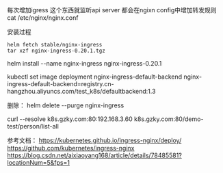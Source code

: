 每次增加igress
这个东西就监听api server
都会在ngixn config中增加转发规则
cat /etc/nginx/nginx.conf

安装过程
```
helm fetch stable/nginx-ingress 
tar xzf nginx-ingress-0.20.1.tgz
```

helm install --name nginx-ingress nginx-ingress-0.20.1

kubectl set image deployment nginx-ingress-default-backend nginx-ingress-default-backend=registry.cn-hangzhou.aliyuncs.com/test_k8s/defaultbackend:1.3


删除：
helm delete --purge nginx-ingress

curl --resolve k8s.gzky.com:80:192.168.3.60 k8s.gzky.com:80/demo-test/person/list-all

参考文档：
https://kubernetes.github.io/ingress-nginx/deploy/
https://github.com/kubernetes/ingress-nginx
https://blog.csdn.net/aixiaoyang168/article/details/78485581?locationNum=5&fps=1
